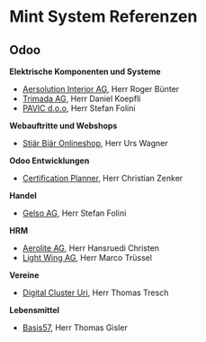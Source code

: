 # Mint System Referenzen

## Odoo

**Elektrische Komponenten und Systeme**

* [Aersolution Interior AG](https://www.aersolution.com/), Herr Roger Bünter
* [Trimada AG](https://www.trimada.ch/), Herr Daniel Koepfli
* [PAVIC d.o.o](https://www.pavicdoo.rs/ "https://www.pavicdoo.rs/"), Herr Stefan Folini

**Webauftritte und Webshops**

* [Stiär Biär Onlineshop](https://shop.stiärbiär.ch/), Herr Urs Wagner

**Odoo Entwicklungen**

* [Certification Planner](https://github.com/Mint-System/Certificate-Planner), Herr Christian Zenker

**Handel**

* [Gelso AG](https://www.gelso.ch), Herr Stefan Folini

**HRM**

* [Aerolite AG](https://aerolite.ch/), Herr Hansruedi Christen
* [Light Wing AG](https://www.lightwing.ch/), Herr Marco Trüssel

**Vereine**

* [Digital Cluster Uri](https://digital-cluster-uri.ch/), Herr Thomas Tresch

**Lebensmittel**

* [Basis57](https://www.basis57.ch/), Herr Thomas Gisler